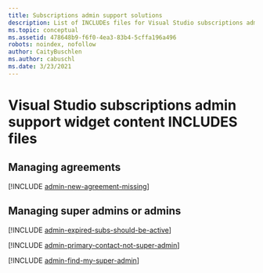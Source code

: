 ```yaml
---
title: Subscriptions admin support solutions 
description: List of INCLUDEs files for Visual Studio subscriptions admin support widget content
ms.topic: conceptual
ms.assetid: 478648b9-f6f0-4ea3-83b4-5cffa196a496
robots: noindex, nofollow
author: CaityBuschlen 
ms.author: cabuschl 
ms.date: 3/23/2021
---
```


# Visual Studio subscriptions admin support widget content INCLUDES files

## Managing agreements

[!INCLUDE [admin-new-agreement-missing](managing-agreements/includes/admin-new-agreement-missing.md)]

## Managing super admins or admins

[!INCLUDE [admin-expired-subs-should-be-active](managing-super-admins-or-admins/includes/admin-expired-subs-should-be-active.md)]

[!INCLUDE [admin-primary-contact-not-super-admin](managing-super-admins-or-admins/includes/admin-primary-contact-not-super-admin.md)]

[!INCLUDE [admin-find-my-super-admin](managing-super-admins-or-admins/includes/admin-find-my-super-admin.md)]

